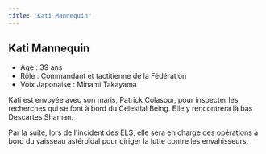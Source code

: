 ```yaml
---
title: "Kati Mannequin"
---
```


Kati Mannequin
--------------


- Age : 39 ans  
- Rôle : Commandant et tactitienne de la Fédération  
- Voix Japonaise : Minami Takayama


Kati est envoyée avec son maris, Patrick Colasour, pour inspecter les recherches qui se font à bord du Celestial Being. Elle y rencontrera là bas Descartes Shaman.


Par la suite, lors de l'incident des ELS, elle sera en charge des opérations à bord du vaisseau astéroïdal pour diriger la lutte contre les envahisseurs.

